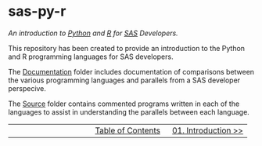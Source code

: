 # sas-py-r

*An introduction to [Python](https://www.python.org/) and [R](https://www.r-project.org/) for [SAS](https://www.sas.com/) Developers.*

This repository has been created to provide an introduction to the Python and R programming languages for SAS developers.

The [Documentation](/doc) folder includes documentation of comparisons between the various programming languages and parallels from a SAS developer perspecive.

The [Source](/src) folder contains commented programs written in each of the languages to assist in understanding the parallels between each language.

<table width="100%">
  <tr>
    <td width="33%" align="left">&nbsp;</td>
    <td width="34%" align="center"><a href="doc/00_TOC.md">Table of Contents</a></td>
    <td width="33%" align="right"><a href="doc/01_Introduction.md">01. Introduction &gt;&gt;</a></td>
  </tr>
</table>
